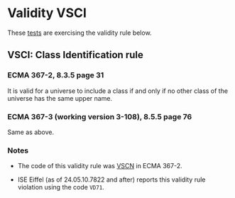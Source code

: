 # Validity VSCI

These [tests](.) are exercising the validity rule below.

## VSCI: Class Identification rule

### ECMA 367-2, 8.3.5 page 31

It is valid for a universe to include a class if and only if no other class of the universe has the same upper name.

### ECMA 367-3 (working version 3-108), 8.5.5 page 76

Same as above.

### Notes

* The code of this validity rule was [VSCN](../vscn/Readme.md) in ECMA 367-2.

*  ISE Eiffel (as of 24.05.10.7822 and after) reports this validity rule violation using the code `VD71`.
